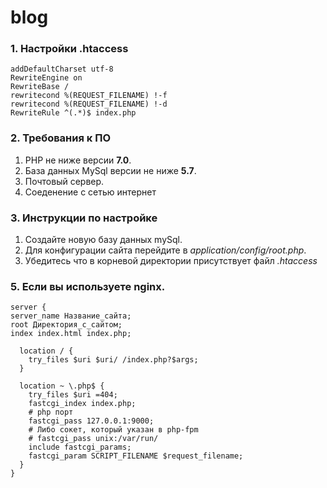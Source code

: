 # blog

### 1. Настройки .htaccess
```
addDefaultCharset utf-8
RewriteEngine on
RewriteBase /
rewritecond %(REQUEST_FILENAME) !-f
rewritecond %(REQUEST_FILENAME) !-d
RewriteRule ^(.*)$ index.php
```
### 2. Требования к ПО
  1. PHP не ниже версии **7.0**.
  1. База данных MySql версии не ниже **5.7**.
  1. Почтовый сервер.
  1. Соеденение с сетью интернет

### 3. Инструкции по настройке
  1. Создайте новую базу данных mySql.
  2. Для конфигурации сайта перейдите в *application/config/root.php*.
  3. Убедитесь что в корневой директории присутствует файл *.htaccess*
  
### 5. Если вы используете nginx.
```
server {
server_name Название_сайта;
root Директория_с_сайтом;
index index.html index.php;

  location / {
    try_files $uri $uri/ /index.php?$args;
  }

  location ~ \.php$ {
    try_files $uri =404;
    fastcgi_index index.php;
    # php порт
    fastcgi_pass 127.0.0.1:9000;
    # Либо сокет, который указан в php-fpm
    # fastcgi_pass unix:/var/run/
    include fastcgi_params;
    fastcgi_param SCRIPT_FILENAME $request_filename;
  }
}
```
